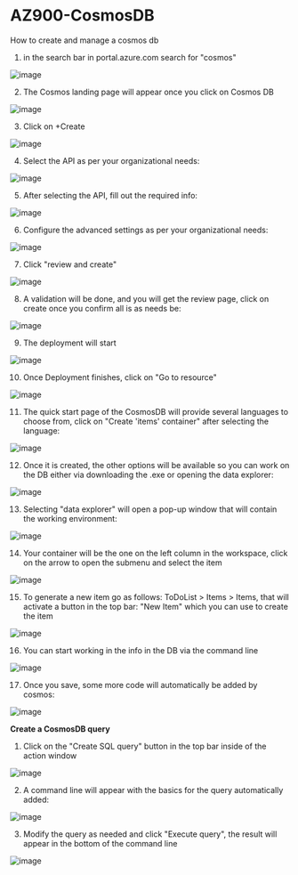 # AZ900-CosmosDB
How to create and manage a cosmos db

  1) in the search bar in portal.azure.com search for "cosmos"

  ![image](https://user-images.githubusercontent.com/105960409/172482497-af9f6419-32de-435b-b4a4-0d673eb00cf6.png)

  2) The Cosmos landing page will appear once you click on Cosmos DB

  ![image](https://user-images.githubusercontent.com/105960409/172482586-60cce0b6-e25b-4d1e-8927-d53875b8334f.png)

  3) Click on +Create

  ![image](https://user-images.githubusercontent.com/105960409/172482655-001c8e7a-0f1d-4d20-9a61-43c7f7998bb8.png)

  4) Select the API as per your organizational needs: 

  ![image](https://user-images.githubusercontent.com/105960409/172482746-c8488e00-97be-4ddc-a460-c8fe0e59d1bc.png)

  5) After selecting the API, fill out the required info:

  ![image](https://user-images.githubusercontent.com/105960409/172483840-f9725166-8f09-4718-830b-535520b6ac94.png)

  6) Configure the advanced settings as per your organizational needs:

  ![image](https://user-images.githubusercontent.com/105960409/172484025-1a9fbf40-5138-4fac-8533-64a0f48f1537.png)
  
  7) Click "review and create"

  ![image](https://user-images.githubusercontent.com/105960409/172484150-96d9464e-84ed-4664-9743-d1ae02da6468.png)

  8) A validation will be done, and you will get the review page, click on create once you confirm all is as needs be:

  ![image](https://user-images.githubusercontent.com/105960409/172484477-d64e26f9-f176-4f01-a2f4-e2bcd68dfbba.png)

  9) The deployment will start

  ![image](https://user-images.githubusercontent.com/105960409/172484618-1aa848ad-1979-4621-9b73-eeaf0936f3a9.png)

  10) Once Deployment finishes, click on "Go to resource"

  ![image](https://user-images.githubusercontent.com/105960409/172485012-62a0a6fa-51c3-46a1-b4bf-f90a01e2e6a7.png)

  11) The quick start page of the CosmosDB will provide several languages to choose from, click on "Create 'items' container" after selecting the language:

  ![image](https://user-images.githubusercontent.com/105960409/172487344-31d1791d-e65b-4501-9757-8aab405ad48f.png)

  12) Once it is created, the other options will be available so you can work on the DB either via downloading the .exe or opening the data explorer:
  
  ![image](https://user-images.githubusercontent.com/105960409/172487686-315d8985-03aa-40fc-a5e5-031f4df26b38.png)

  13) Selecting "data explorer" will open a pop-up window that will contain the working environment:

  ![image](https://user-images.githubusercontent.com/105960409/172487922-61b8ab7f-9b60-4319-862f-7e664c2dbe96.png)

  14) Your container will be the one on the left column in the workspace, click on the arrow to open the submenu and select the item

  ![image](https://user-images.githubusercontent.com/105960409/172488096-da43c801-efdb-4d2a-a72e-d31dde85625f.png)

  15) To generate a new item go as follows: ToDoList > Items > Items, that will activate a button in the top bar: "New Item" which you can use to create the item

  ![image](https://user-images.githubusercontent.com/105960409/172488288-a8bdc85b-8fdf-4f6d-a2b9-01c4fa609a76.png)

  16) You can start working in the info in the DB via the command line

  ![image](https://user-images.githubusercontent.com/105960409/172488545-0be418a2-7bc3-4b71-b1e2-2ec2a9ef562d.png)

  17) Once you save, some more code will automatically be added by cosmos:

  ![image](https://user-images.githubusercontent.com/105960409/172488643-8c1dbbf7-0a57-4cf9-8805-6787ac7dc435.png)

**Create a CosmosDB query**

  1) Click on the "Create SQL query" button in the top bar inside of the action window

  ![image](https://user-images.githubusercontent.com/105960409/172490289-130f8a5d-f130-41a0-a783-11824788e4d5.png)

  2) A command line will appear with the basics for the query automatically added: 

  ![image](https://user-images.githubusercontent.com/105960409/172490376-72211ac5-913d-4ad2-aca9-d5fbb54c7dec.png)

  3) Modify the query as needed and click "Execute query", the result will appear in the bottom of the command line

  ![image](https://user-images.githubusercontent.com/105960409/172491087-4d276f0f-bb35-4a58-a88e-90d3bb021488.png)


  
  
